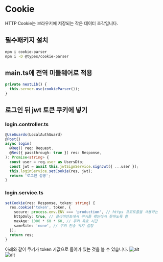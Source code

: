 # Cookie

HTTP Cookie는 브라우저에 저장되는 작은 데이터 조각입니다.

## 필수패키지 설치

```sh
npm i cookie-parser
npm i -D @types/cookie-parser
```

## main.ts에 전역 미들웨어로 적용

```typescript
private nestLib() {
  this.server.use(cookieParser());
}
```

## 로그인 뒤 jwt 토큰 쿠키에 넣기

### login.controller.ts

```typescript
@UseGuards(LocalAuthGuard)
@Post()
async login(
  @Req() req: Request,
  @Res({ passthrough: true }) res: Response,
): Promise<string> {
  const user = req.user as UsersDto;
  const jwt = await this.jwtSignService.signJwt({ ...user });
  this.loginService.setCookie(res, jwt);
  return '로그인 성공';
}
```

### login.service.ts

```typescript
setCookie(res: Response, token: string) {
  res.cookie('token', token, {
    secure: process.env.ENV === 'production', // https 프로토콜을 사용하는 경우 true
    httpOnly: true, // 클라이언트에서 쿠키를 확인하지 못하도록 함
    maxAge: 1000 * 60 * 60, // 쿠키 유효 시간
    sameSite: 'none', // 쿠키 전송 위치 설정
  });
  return res;
}
```

아래와 같이 쿠키가 token 키값으로 들어가 있는 것을 볼 수 있습니다.
![alt](/cookie-01.png)<br/>
![alt](/cookie-02.png)
